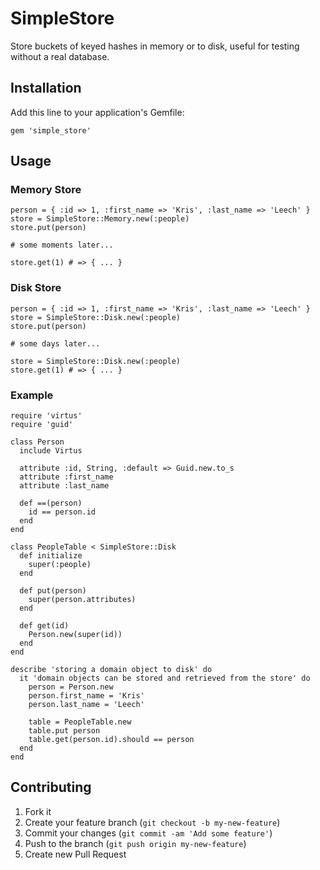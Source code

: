 # SimpleStore

Store buckets of keyed hashes in memory or to disk, useful for testing without a real database.

## Installation

Add this line to your application's Gemfile:

    gem 'simple_store'

## Usage

### Memory Store

    person = { :id => 1, :first_name => 'Kris', :last_name => 'Leech' }
    store = SimpleStore::Memory.new(:people)
    store.put(person)

    # some moments later...

    store.get(1) # => { ... }

### Disk Store

    person = { :id => 1, :first_name => 'Kris', :last_name => 'Leech' }
    store = SimpleStore::Disk.new(:people)
    store.put(person)

    # some days later...

    store = SimpleStore::Disk.new(:people)
    store.get(1) # => { ... }

### Example

    require 'virtus'
    require 'guid'

    class Person
      include Virtus

      attribute :id, String, :default => Guid.new.to_s
      attribute :first_name
      attribute :last_name

      def ==(person)
        id == person.id
      end
    end

    class PeopleTable < SimpleStore::Disk
      def initialize
        super(:people)
      end

      def put(person)
        super(person.attributes)
      end

      def get(id)
        Person.new(super(id))
      end
    end

    describe 'storing a domain object to disk' do
      it 'domain objects can be stored and retrieved from the store' do
        person = Person.new
        person.first_name = 'Kris'
        person.last_name = 'Leech'

        table = PeopleTable.new
        table.put person
        table.get(person.id).should == person
      end
    end

## Contributing

1. Fork it
2. Create your feature branch (`git checkout -b my-new-feature`)
3. Commit your changes (`git commit -am 'Add some feature'`)
4. Push to the branch (`git push origin my-new-feature`)
5. Create new Pull Request
